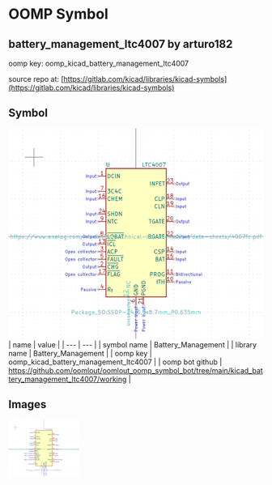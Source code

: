 # OOMP Symbol  
## battery_management_ltc4007  by arturo182  
  
oomp key: oomp_kicad_battery_management_ltc4007  
  
source repo at: [https://gitlab.com/kicad/libraries/kicad-symbols](https://gitlab.com/kicad/libraries/kicad-symbols)  
## Symbol  
  
[![working.png](working_600.png)](working.png)  
| name | value | 
| --- | --- | 
| symbol name | Battery_Management | 
| library name | Battery_Management | 
| oomp key | oomp_kicad_battery_management_ltc4007 | 
| oomp bot github | https://github.com/oomlout/oomlout_oomp_symbol_bot/tree/main/kicad_battery_management_ltc4007/working | 
## Images  
  
[![working.png](working_140.png)](working.png)  
